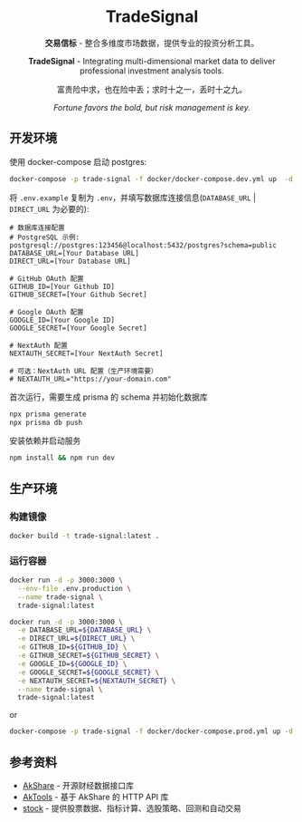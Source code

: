 <div align="center">

# TradeSignal

**交易信标** - 整合多维度市场数据，提供专业的投资分析工具。

**TradeSignal** - Integrating multi-dimensional market data to deliver professional investment analysis tools.

富贵险中求，也在险中丢；求时十之一，丢时十之九。

_Fortune favors the bold, but risk management is key._

</div>

## 开发环境

使用 docker-compose 启动 postgres:

````bash
docker-compose -p trade-signal -f docker/docker-compose.dev.yml up  -d
````

将 `.env.example` 复制为 `.env`，并填写数据库连接信息(`DATABASE_URL` | `DIRECT_URL` 为必要的):

```properties
# 数据库连接配置
# PostgreSQL 示例: postgresql://postgres:123456@localhost:5432/postgres?schema=public
DATABASE_URL=[Your Database URL]
DIRECT_URL=[Your Database URL]

# GitHub OAuth 配置
GITHUB_ID=[Your Github ID]
GITHUB_SECRET=[Your Github Secret]

# Google OAuth 配置
GOOGLE_ID=[Your Google ID]
GOOGLE_SECRET=[Your Google Secret]

# NextAuth 配置
NEXTAUTH_SECRET=[Your NextAuth Secret]

# 可选：NextAuth URL 配置（生产环境需要）
# NEXTAUTH_URL="https://your-domain.com"
```

首次运行，需要生成 prisma 的 schema 并初始化数据库

````bash
npx prisma generate
npx prisma db push
````

安装依赖并启动服务

````bash
npm install && npm run dev
````


## 生产环境

### 构建镜像

```bash
docker build -t trade-signal:latest .
```

### 运行容器

```bash
docker run -d -p 3000:3000 \
  --env-file .env.production \
  --name trade-signal \
  trade-signal:latest
```

```bash
docker run -d -p 3000:3000 \
  -e DATABASE_URL=${DATABASE_URL} \
  -e DIRECT_URL=${DIRECT_URL} \
  -e GITHUB_ID=${GITHUB_ID} \
  -e GITHUB_SECRET=${GITHUB_SECRET} \
  -e GOOGLE_ID=${GOOGLE_ID} \
  -e GOOGLE_SECRET=${GOOGLE_SECRET} \
  -e NEXTAUTH_SECRET=${NEXTAUTH_SECRET} \
  --name trade-signal \
  trade-signal:latest
```

or

```bash
docker-compose -p trade-signal -f docker/docker-compose.prod.yml up -d
```

## 参考资料

* [AkShare](https://github.com/jindaxiang/akshare) - 开源财经数据接口库
* [AkTools](https://github.com/jindaxiang/aktools) - 基于 AkShare 的 HTTP API 库
* [stock](https://github.com/myhhub/stock) - 提供股票数据、指标计算、选股策略、回测和自动交易
